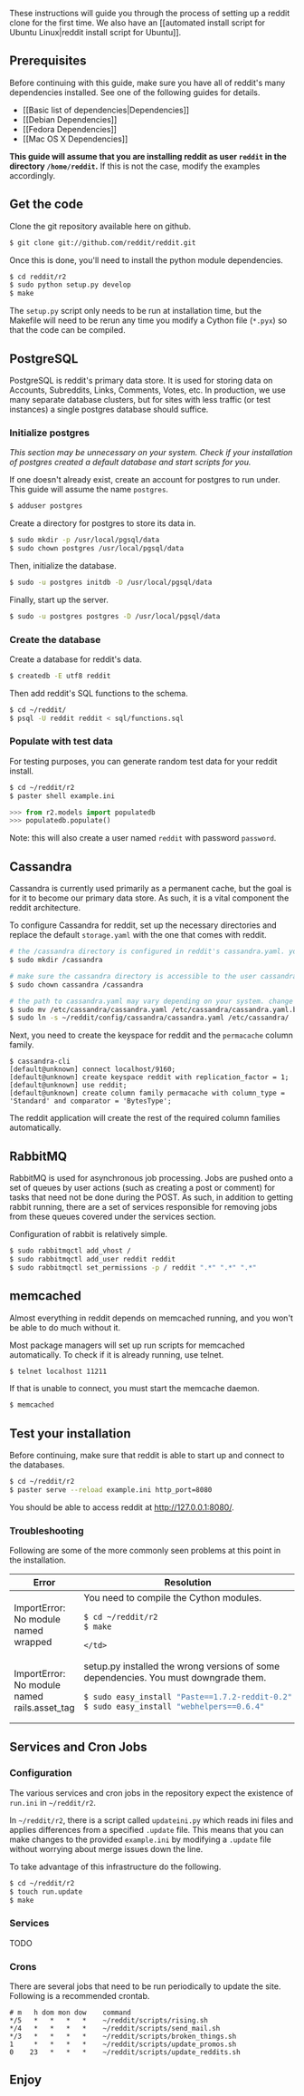 These instructions will guide you through the process of setting up a reddit clone for the first time. We also have an [[automated install script for Ubuntu Linux|reddit install script for Ubuntu]].

## Prerequisites 

Before continuing with this guide, make sure you have all of reddit's many dependencies installed. See one of the following guides for details.

* [[Basic list of dependencies|Dependencies]]
* [[Debian Dependencies]]
* [[Fedora Dependencies]]
* [[Mac OS X Dependencies]]

**This guide will assume that you are installing reddit as user `reddit` in the directory `/home/reddit`.** If this is not the case, modify the examples accordingly.

## Get the code

Clone the git repository available here on github.

```bash
$ git clone git://github.com/reddit/reddit.git
```

Once this is done, you'll need to install the python module dependencies.

```bash
$ cd reddit/r2
$ sudo python setup.py develop
$ make
```

The `setup.py` script only needs to be run at installation time, but the Makefile will need to be rerun any time you modify a Cython file (`*.pyx`) so that the code can be compiled.     

## PostgreSQL

PostgreSQL is reddit's primary data store. It is used for storing data on Accounts, Subreddits, Links, Comments, Votes, etc. In production, we use many separate database clusters, but for sites with less traffic (or test instances) a single postgres database should suffice.

### Initialize postgres

*This section may be unnecessary on your system. Check if your installation of postgres created a default database and start scripts for you.*

If one doesn't already exist, create an account for postgres to run under. This guide will assume the name `postgres`.

```bash
$ adduser postgres
```

Create a directory for postgres to store its data in.

```bash
$ sudo mkdir -p /usr/local/pgsql/data
$ sudo chown postgres /usr/local/pgsql/data
```

Then, initialize the database.

```bash
$ sudo -u postgres initdb -D /usr/local/pgsql/data
```

Finally, start up the server. 

```bash
$ sudo -u postgres postgres -D /usr/local/pgsql/data
```

### Create the database

Create a database for reddit's data.

```bash
$ createdb -E utf8 reddit
```

Then add reddit's SQL functions to the schema.

```bash
$ cd ~/reddit/
$ psql -U reddit reddit < sql/functions.sql
```

### Populate with test data

For testing purposes, you can generate random test data for your reddit install.

```bash
$ cd ~/reddit/r2
$ paster shell example.ini
```
```python
>>> from r2.models import populatedb
>>> populatedb.populate()
```

Note: this will also create a user named `reddit` with password `password`.

## Cassandra

Cassandra is currently used primarily as a permanent cache, but the goal is for it to become our primary data store. As such, it is a vital component the reddit architecture.

To configure Cassandra for reddit, set up the necessary directories and replace the default `storage.yaml` with the one that comes with reddit. 

```bash
# the /cassandra directory is configured in reddit's cassandra.yaml. you may change it if desired.
$ sudo mkdir /cassandra

# make sure the cassandra directory is accessible to the user cassandra will run as. 
$ sudo chown cassandra /cassandra

# the path to cassandra.yaml may vary depending on your system. change as necessary.
$ sudo mv /etc/cassandra/cassandra.yaml /etc/cassandra/cassandra.yaml.bak 
$ sudo ln -s ~/reddit/config/cassandra/cassandra.yaml /etc/cassandra/
```

Next, you need to create the keyspace for reddit and the `permacache` column family.

```
$ cassandra-cli 
[default@unknown] connect localhost/9160;
[default@unknown] create keyspace reddit with replication_factor = 1;
[default@unknown] use reddit;
[default@unknown] create column family permacache with column_type = 'Standard' and comparator = 'BytesType';
```

The reddit application will create the rest of the required column families automatically.

## RabbitMQ 

RabbitMQ is used for asynchronous job processing. Jobs are pushed onto a set of queues by user actions (such as creating a post or comment) for tasks that need not be done during the POST. As such, in addition to getting rabbit running, there are a set of services responsible for removing jobs from these queues covered under the services section. 

Configuration of rabbit is relatively simple.

```bash
$ sudo rabbitmqctl add_vhost /
$ sudo rabbitmqctl add_user reddit reddit
$ sudo rabbitmqctl set_permissions -p / reddit ".*" ".*" ".*"
```

## memcached

Almost everything in reddit depends on memcached running, and you won't be able to do much without it. 

Most package managers will set up run scripts for memcached automatically. To check if it is already running, use telnet.

```bash
$ telnet localhost 11211
```

If that is unable to connect, you must start the memcache daemon.

```bash
$ memcached 
```

## Test your installation

Before continuing, make sure that reddit is able to start up and connect to the databases.

```bash
$ cd ~/reddit/r2
$ paster serve --reload example.ini http_port=8080
```

You should be able to access reddit at <http://127.0.0.1:8080/>.

### Troubleshooting

Following are some of the more commonly seen problems at this point in the installation.

<table>
<thead>
<tr><th>Error</th><th>Resolution</th></tr>
</thead>
<tbody>
<tr>
    <td>ImportError: No module named wrapped</td>
    <td>
         You need to compile the Cython modules.

```bash
$ cd ~/reddit/r2
$ make
```
    </td>
</tr>
<tr>
    <td>ImportError: No module named rails.asset_tag</td>
    <td>setup.py installed the wrong versions of some dependencies. You must downgrade them.

```bash
$ sudo easy_install "Paste==1.7.2-reddit-0.2"
$ sudo easy_install "webhelpers==0.6.4"
```
</td>
</tr>
</tbody>
</table>

## Services and Cron Jobs

### Configuration

The various services and cron jobs in the repository expect the existence of `run.ini` in `~/reddit/r2`. 

In `~/reddit/r2`, there is a script called `updateini.py` which reads ini files and applies differences from a specified `.update` file. This means that you can make changes to the provided `example.ini` by modifying a `.update` file without worrying about merge issues down the line. 

To take advantage of this infrastructure do the following.

```bash
$ cd ~/reddit/r2
$ touch run.update
$ make 
```

### Services

TODO

### Crons

There are several jobs that need to be run periodically to update the site. Following is a recommended crontab.

```cron
# m   h dom mon dow    command
*/5   *   *   *   *    ~/reddit/scripts/rising.sh
*/4   *   *   *   *    ~/reddit/scripts/send_mail.sh
*/3   *   *   *   *    ~/reddit/scripts/broken_things.sh
1     *   *   *   *    ~/reddit/scripts/update_promos.sh
0    23   *   *   *    ~/reddit/scripts/update_reddits.sh
```

## Enjoy